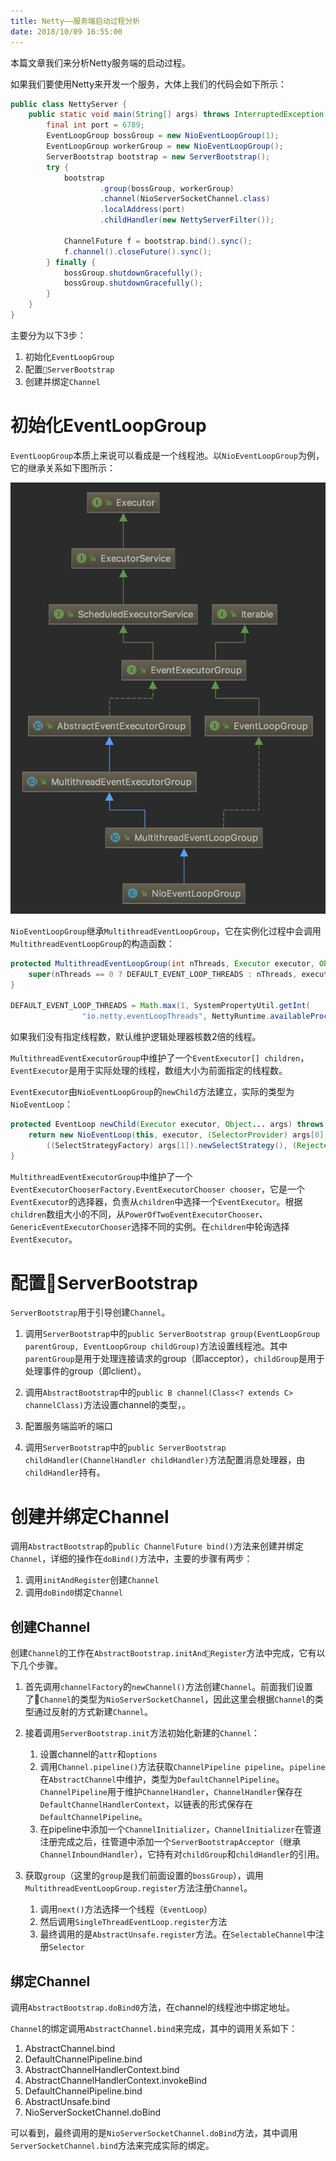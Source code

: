 ```yaml
---
title: Netty——服务端启动过程分析
date: 2018/10/09 16:55:00
---
```


本篇文章我们来分析Netty服务端的启动过程。

<!-- more -->

如果我们要使用Netty来开发一个服务，大体上我们的代码会如下所示：

```java
public class NettyServer {
    public static void main(String[] args) throws InterruptedException {
        final int port = 6789;
        EventLoopGroup bossGroup = new NioEventLoopGroup(1);
        EventLoopGroup workerGroup = new NioEventLoopGroup();
        ServerBootstrap bootstrap = new ServerBootstrap();
        try {
            bootstrap
                    .group(bossGroup, workerGroup)
                    .channel(NioServerSocketChannel.class)
                    .localAddress(port)
                    .childHandler(new NettyServerFilter());

            ChannelFuture f = bootstrap.bind().sync();
            f.channel().closeFuture().sync();
        } finally {
            bossGroup.shutdownGracefully();
            bossGroup.shutdownGracefully();
        }
    }
}
```

主要分为以下3步：

1. 初始化`EventLoopGroup`
2. 配置`ServerBootstrap`
3. 创建并绑定`Channel`

# 初始化EventLoopGroup

`EventLoopGroup`本质上来说可以看成是一个线程池。以`NioEventLoopGroup`为例，它的继承关系如下图所示：

![NioEventLoopGroup](media/NioEventLoopGroup.png)

`NioEventLoopGroup`继承`MultithreadEventLoopGroup`，它在实例化过程中会调用`MultithreadEventLoopGroup`的构造函数：

```java
protected MultithreadEventLoopGroup(int nThreads, Executor executor, Object... args) {
    super(nThreads == 0 ? DEFAULT_EVENT_LOOP_THREADS : nThreads, executor, args);
}

DEFAULT_EVENT_LOOP_THREADS = Math.max(1, SystemPropertyUtil.getInt(
                "io.netty.eventLoopThreads", NettyRuntime.availableProcessors() * 2));
```

如果我们没有指定线程数，默认维护逻辑处理器核数2倍的线程。

`MultithreadEventExecutorGroup`中维护了一个`EventExecutor[] children`，`EventExecutor`是用于实际处理的线程，数组大小为前面指定的线程数。

`EventExecutor`由`NioEventLoopGroup`的`newChild`方法建立，实际的类型为`NioEventLoop`：

```java
protected EventLoop newChild(Executor executor, Object... args) throws Exception {
    return new NioEventLoop(this, executor, (SelectorProvider) args[0],
        ((SelectStrategyFactory) args[1]).newSelectStrategy(), (RejectedExecutionHandler) args[2]);
}
```

`MultithreadEventExecutorGroup`中维护了一个`EventExecutorChooserFactory.EventExecutorChooser chooser`，它是一个`EventExecutor`的选择器，负责从`children`中选择一个`EventExecutor`。根据`children`数组大小的不同，从`PowerOfTwoEventExecutorChooser`、`GenericEventExecutorChooser`选择不同的实例。在`children`中轮询选择`EventExecutor`。

# 配置ServerBootstrap

`ServerBootstrap`用于引导创建`Channel`。

1. 调用`ServerBootstrap`中的`public ServerBootstrap group(EventLoopGroup parentGroup, EventLoopGroup childGroup)`方法设置线程池。其中`parentGroup`是用于处理连接请求的group（即acceptor），`childGroup`是用于处理事件的group（即client）。

2. 调用`AbstractBootstrap`中的`public B channel(Class<? extends C> channelClass)`方法设置channel的类型，。

3. 配置服务端监听的端口

4. 调用`ServerBootstrap`中的`public ServerBootstrap childHandler(ChannelHandler childHandler)`方法配置消息处理器，由`childHandler`持有。

# 创建并绑定Channel

调用`AbstractBootstrap`的`public ChannelFuture bind()`方法来创建并绑定`Channel`，详细的操作在`doBind()`方法中，主要的步骤有两步：

1. 调用`initAndRegister`创建`Channel`
2. 调用`doBind0`绑定`Channel`

## 创建Channel

创建`Channel`的工作在`AbstractBootstrap.initAndRegister`方法中完成，它有以下几个步骤。

1. 首先调用`channelFactory`的`newChannel()`方法创建`Channel`。前面我们设置了`Channel`的类型为`NioServerSocketChannel`，因此这里会根据`Channel`的类型通过反射的方式新建`Channel`。

2. 接着调用`ServerBootstrap.init`方法初始化新建的`Channel`：

    1. 设置channel的`attr`和`options`
    2. 调用`Channel.pipeline()`方法获取`ChannelPipeline pipeline`。`pipeline`在`AbstractChannel`中维护，类型为`DefaultChannelPipeline`。`ChannelPipeline`用于维护`ChannelHandler`，`ChannelHandler`保存在`DefaultChannelHandlerContext`，以链表的形式保存在`DefaultChannelPipeline`。
    3. 在pipeline中添加一个`ChannelInitializer`，`ChannelInitializer`在管道注册完成之后，往管道中添加一个`ServerBootstrapAcceptor`（继承`ChannelInboundHandler`），它持有对`childGroup`和`childHandler`的引用。

3. 获取`group`（这里的`group`是我们前面设置的`bossGroup`），调用`MultithreadEventLoopGroup.register`方法注册`Channel`。

    1. 调用`next()`方法选择一个线程（`EventLoop`）
    2. 然后调用`SingleThreadEventLoop.register`方法
    3. 最终调用的是`AbstractUnsafe.register`方法。在`SelectableChannel`中注册`Selector`

## 绑定Channel

调用`AbstractBootstrap.doBind0`方法，在channel的线程池中绑定地址。

`Channel`的绑定调用`AbstractChannel.bind`来完成，其中的调用关系如下：

1. AbstractChannel.bind
2. DefaultChannelPipeline.bind
3. AbstractChannelHandlerContext.bind
4. AbstractChannelHandlerContext.invokeBind
5. DefaultChannelPipeline.bind
6. AbstractUnsafe.bind
7. NioServerSocketChannel.doBind

可以看到，最终调用的是`NioServerSocketChannel.doBind`方法，其中调用`ServerSocketChannel.bind`方法来完成实际的绑定。





































